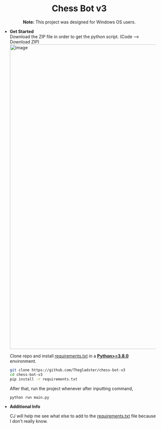 <div align="center">
  <h1> Chess Bot v3 </h1>
  <p> <b>Note:</b> This project was designed for Windows OS users.</p>
<div align="left"> 
  <ul>
  <b><li>Get Started</li></b>
  Download the ZIP file in order to get the python script. (Code --> Download ZIP)

 <img width="1000" alt="image" src="https://github.com/Thegladster/chess-bot-v3/assets/64565266/3566e481-d9d0-45fd-945a-2ae5364c3766">

  Clone repo and install [requirements.txt](https://github.com/Thegladster/chess-bot-v3/blob/master/requirements.txt) in a [**Python>=3.8.0**](https://www.python.org/) environment.
  
  ```bash
  git clone https://github.com/Thegladster/chess-bot-v3
  cd chess-bot-v3
  pip install -r requirements.txt
  ```

  After that, run the project whenever after inputting command,

  ```bash
  python run main.py
  ```

<b><li>Additional Info</li></b>

CJ will help me see what else to add to the [requirements.txt](https://github.com/Thegladster/chess-bot-v3/blob/master/requirements.txt) file because I don't really know.
  </details>
